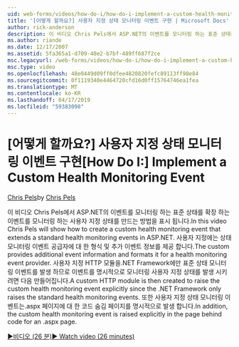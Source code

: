 ```yaml
---
uid: web-forms/videos/how-do-i/how-do-i-implement-a-custom-health-monitoring-event
title: '[어떻게 할까요?] 사용자 지정 상태 모니터링 이벤트 구현 | Microsoft Docs'
author: rick-anderson
description: 이 비디오 Chris Pels에서 ASP.NET의 이벤트를 모니터링 하는 표준 상태를 확장 하는 이벤트를 모니터링 하는 사용자 지정 상태를 만드는 방법을 표시 됩니다. Pro 사용자 지정 하는 중...
ms.author: riande
ms.date: 12/17/2007
ms.assetid: 5fa365a1-d709-40e2-b7bf-489ff687f2ce
msc.legacyurl: /web-forms/videos/how-do-i/how-do-i-implement-a-custom-health-monitoring-event
msc.type: video
ms.openlocfilehash: 48e0449d09ff0dfee4820820fefc89113ff98e84
ms.sourcegitcommit: 0f1119340e4464720cfd16d0ff15764746ea1fea
ms.translationtype: MT
ms.contentlocale: ko-KR
ms.lasthandoff: 04/17/2019
ms.locfileid: "59383098"
---
```

# <a name="how-do-i-implement-a-custom-health-monitoring-event"></a><span data-ttu-id="48066-104">[어떻게 할까요?] 사용자 지정 상태 모니터링 이벤트 구현</span><span class="sxs-lookup"><span data-stu-id="48066-104">[How Do I:] Implement a Custom Health Monitoring Event</span></span>

<span data-ttu-id="48066-105">[Chris Pels](https://twitter.com/chrispels)</span><span class="sxs-lookup"><span data-stu-id="48066-105">by [Chris Pels](https://twitter.com/chrispels)</span></span>

<span data-ttu-id="48066-106">이 비디오 Chris Pels에서 ASP.NET의 이벤트를 모니터링 하는 표준 상태를 확장 하는 이벤트를 모니터링 하는 사용자 지정 상태를 만드는 방법을 표시 됩니다.</span><span class="sxs-lookup"><span data-stu-id="48066-106">In this video Chris Pels will show how to create a custom health monitoring event that extends a standard health monitoring events in ASP.NET.</span></span> <span data-ttu-id="48066-107">사용자 지정에는 상태 모니터링 이벤트 공급자에 대 한 형식 및 추가 이벤트 정보를 제공 합니다.</span><span class="sxs-lookup"><span data-stu-id="48066-107">The custom provides additional event information and formats it for a health monitoring event provider.</span></span> <span data-ttu-id="48066-108">사용자 지정 HTTP 모듈을.NET Framework에만 표준 상태 모니터링 이벤트를 발생 하므로 이벤트를 명시적으로 모니터링 사용자 지정 상태를 발생 시키려면 다음 만들어집니다.</span><span class="sxs-lookup"><span data-stu-id="48066-108">A custom HTTP module is then created to raise the custom health monitoring event explicitly since the .NET Framework only raises the standard health monitoring events.</span></span> <span data-ttu-id="48066-109">또한 사용자 지정 상태 모니터링 이벤트는.aspx 페이지에 대 한 코드 숨김 페이지를 명시적으로 발생 합니다.</span><span class="sxs-lookup"><span data-stu-id="48066-109">In addition, the custom health monitoring event is raised explicitly in the page behind code for an .aspx page.</span></span>

[<span data-ttu-id="48066-110">&#9654;비디오 (26 분)</span><span class="sxs-lookup"><span data-stu-id="48066-110">&#9654; Watch video (26 minutes)</span></span>](https://channel9.msdn.com/Blogs/ASP-NET-Site-Videos/how-do-i-implement-a-custom-health-monitoring-event)
